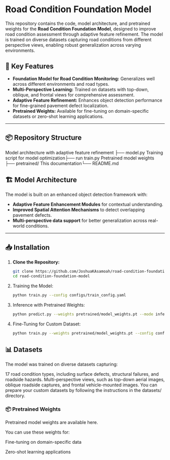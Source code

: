 # Road Condition Foundation Model

This repository contains the code, model architecture, and pretrained weights for the **Road Condition Foundation Model**, designed to improve road condition assessment through adaptive feature refinement. The model is trained on diverse datasets capturing road conditions from different perspective views, enabling robust generalization across varying environments.

## 🚀 Key Features
- **Foundation Model for Road Condition Monitoring:** Generalizes well across different environments and road types.
- **Multi-Perspective Learning:** Trained on datasets with top-down, oblique, and frontal views for comprehensive assessment.
- **Adaptive Feature Refinement:** Enhances object detection performance for fine-grained pavement defect localization.
- **Pretrained Weights:** Available for fine-tuning on domain-specific datasets or zero-shot learning applications.

---

## 📦 Repository Structure
Model architecture with adaptive feature refinement ├── model.py 
Training script for model optimization├── run train.py 
Pretrained model weights ├── pretrained/
This documentation└── README.md 

## 🏗️ Model Architecture
The model is built on an enhanced object detection framework with:
- **Adaptive Feature Enhancement Modules** for contextual understanding.
- **Improved Spatial Attention Mechanisms** to detect overlapping pavement defects.
- **Multi-perspective data support** for better generalization across real-world conditions.

---

## 📥 Installation

1. **Clone the Repository:**
   ```bash
   git clone https://github.com/JoshuaKAsamoah/road-condition-foundation-model.git
   cd road-condition-foundation-model


2. Training the Model:
   ```bash
   python train.py --config configs/train_config.yaml

3. Inference with Pretrained Weights:
   ```bash
   python predict.py --weights pretrained/model_weights.pt --mode inference

4. Fine-Tuning for Custom Dataset:
   ```bash
   python train.py --weights pretrained/model_weights.pt --config configs/fine_tune.yaml

## 📊 Datasets
The model was trained on diverse datasets capturing:

17 road condition types, including surface defects, structural failures, and roadside hazards.
Multi-perspective views, such as top-down aerial images, oblique roadside captures, and frontal vehicle-mounted images.
You can prepare your custom datasets by following the instructions in the datasets/ directory.

### 📦 Pretrained Weights
Pretrained model weights are available here.

You can use these weights for:

Fine-tuning on domain-specific data

Zero-shot learning applications
